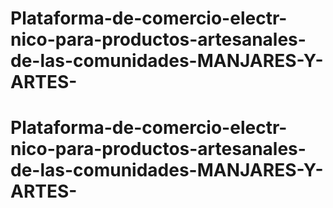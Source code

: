 # Plataforma-de-comercio-electr-nico-para-productos-artesanales-de-las-comunidades-MANJARES-Y-ARTES-
# Plataforma-de-comercio-electr-nico-para-productos-artesanales-de-las-comunidades-MANJARES-Y-ARTES-
